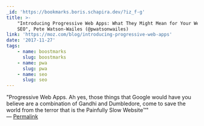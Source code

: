 ```yaml
---
_id: 'https://bookmarks.boris.schapira.dev/?iz_f-g'
title: >-
    "Introducing Progressive Web Apps: What They Might Mean for Your Website and
    SEO", Pete Watson-Wailes (@pwatsonwailes)
link: 'https://moz.com/blog/introducing-progressive-web-apps'
date: '2017-11-27'
tags:
    - name: boostmarks
      slug: boostmarks
    - name: pwa
      slug: pwa
    - name: seo
      slug: seo
---
```


&quot;Progressive Web Apps. Ah yes, those things that Google would have you
believe are a combination of Gandhi and Dumbledore, come to save the world from
the terror that is the Painfully Slow Website™&quot; <br>&#8212;
<a href="https://bookmarks.boris.schapira.dev/?iz_f-g" title="Permalink">Permalink</a>
